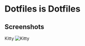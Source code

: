 # Dotfiles is Dotfiles

## Screenshots
Kitty
![Kitty](https://user-images.githubusercontent.com/35747911/120584175-0da9c100-c462-11eb-8b8c-e24314de9548.png)
